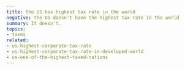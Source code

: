 ```yaml
---
title: the US has highest tax rate in the world
negative: the US doesn't have the highest tax rate in the world
summary: It doesn't.
topics:
- taxes
related:
- us-highest-corporate-tax-rate
- us-highest-corporate-tax-rate-in-developed-world
- us-one-of-the-highest-taxed-nations
---
```

